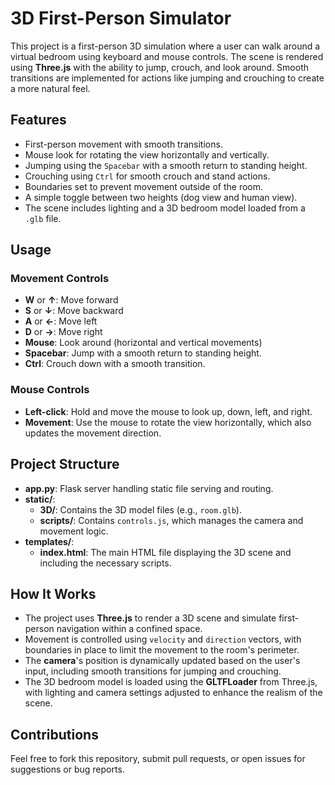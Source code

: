 # 3D First-Person Simulator

This project is a first-person 3D simulation where a user can walk around a virtual bedroom using keyboard and mouse controls. The scene is rendered using **Three.js** with the ability to jump, crouch, and look around. Smooth transitions are implemented for actions like jumping and crouching to create a more natural feel.

## Features
- First-person movement with smooth transitions.
- Mouse look for rotating the view horizontally and vertically.
- Jumping using the `Spacebar` with a smooth return to standing height.
- Crouching using `Ctrl` for smooth crouch and stand actions.
- Boundaries set to prevent movement outside of the room.
- A simple toggle between two heights (dog view and human view).
- The scene includes lighting and a 3D bedroom model loaded from a `.glb` file.

## Usage

### Movement Controls
- **W** or **↑**: Move forward
- **S** or **↓**: Move backward
- **A** or **←**: Move left
- **D** or **→**: Move right
- **Mouse**: Look around (horizontal and vertical movements)
- **Spacebar**: Jump with a smooth return to standing height.
- **Ctrl**: Crouch down with a smooth transition.

### Mouse Controls
- **Left-click**: Hold and move the mouse to look up, down, left, and right.
- **Movement**: Use the mouse to rotate the view horizontally, which also updates the movement direction.

## Project Structure

- **app.py**: Flask server handling static file serving and routing.
- **static/**:
  - **3D/**: Contains the 3D model files (e.g., `room.glb`).
  - **scripts/**: Contains `controls.js`, which manages the camera and movement logic.
- **templates/**:
  - **index.html**: The main HTML file displaying the 3D scene and including the necessary scripts.
  
## How It Works

- The project uses **Three.js** to render a 3D scene and simulate first-person navigation within a confined space.
- Movement is controlled using `velocity` and `direction` vectors, with boundaries in place to limit the movement to the room's perimeter.
- The **camera**'s position is dynamically updated based on the user's input, including smooth transitions for jumping and crouching.
- The 3D bedroom model is loaded using the **GLTFLoader** from Three.js, with lighting and camera settings adjusted to enhance the realism of the scene.

## Contributions

Feel free to fork this repository, submit pull requests, or open issues for suggestions or bug reports.
